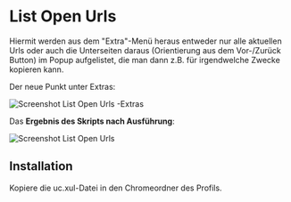 # List Open Urls
Hiermit werden aus dem "Extra"-Menü heraus entweder nur alle aktuellen Urls oder auch die Unterseiten daraus (Orientierung aus dem 
Vor-/Zurück Button) im Popup aufgelistet, die man dann z.B. für irgendwelche Zwecke kopieren kann.

Der neue Punkt unter Extras:

![Screenshot List Open Urls -Extras](https://github.com/ardiman/userChrome.js/raw/master/listopenurls/scr_listopenurls_extras.png)

Das **Ergebnis des Skripts nach Ausführung**:

![Screenshot List Open Urls](https://github.com/ardiman/userChrome.js/raw/master/listopenurls/scr_listopenurls_result.png)

## Installation
Kopiere die uc.xul-Datei in den Chromeordner des Profils.

